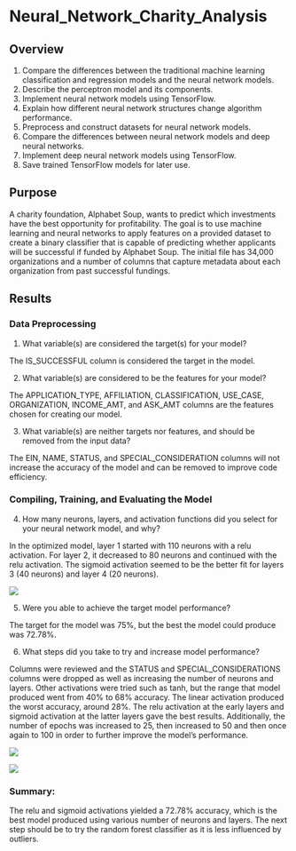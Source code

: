 # Neural_Network_Charity_Analysis

## Overview 

1. Compare the differences between the traditional machine learning classification and regression models and the neural network models.
2. Describe the perceptron model and its components.
3. Implement neural network models using TensorFlow.
4. Explain how different neural network structures change algorithm performance.
5. Preprocess and construct datasets for neural network models.
6. Compare the differences between neural network models and deep neural networks.
7. Implement deep neural network models using TensorFlow.
8. Save trained TensorFlow models for later use.

## Purpose

A charity foundation, Alphabet Soup, wants to predict which investments have the best opportunity for profitability.  The goal is to use machine learning and neural networks to apply features on a provided dataset to create a binary classifier that is capable of predicting whether applicants will be successful if funded by Alphabet Soup.  The initial file has 34,000 organizations and a number of columns that capture metadata about each organization from past successful fundings.

## Results

### Data Preprocessing

1. What variable(s) are considered the target(s) for your model?    

The IS_SUCCESSFUL column is considered the target in the model. 

2. What variable(s) are considered to be the features for your model?  
  
The APPLICATION_TYPE, AFFILIATION, CLASSIFICATION, USE_CASE, ORGANIZATION, INCOME_AMT, and ASK_AMT columns are the features chosen for creating our model.

3. What variable(s) are neither targets nor features, and should be removed from the input data? 
   
The EIN, NAME, STATUS, and SPECIAL_CONSIDERATION columns will not increase the accuracy of the model and can be removed to improve code efficiency. 

### Compiling, Training, and Evaluating the Model

4. How many neurons, layers, and activation functions did you select for your neural network model, and why?    

In the optimized model, layer 1 started with 110 neurons with a relu activation.  For layer 2, it decreased to 80 neurons and continued with the relu activation.  The sigmoid activation seemed to be the better fit for layers 3 (40 neurons) and layer 4 (20 neurons).    

![
](https://github.com/jbowman86/Neural_Network_Charity_Analysis/blob/80697d22763b7767ec03aa7589fc78fd3cac6311/Images/Optimization_Deep_Learning_Model.png)

5. Were you able to achieve the target model performance?   

The target for the model was 75%, but the best the model could produce was 72.78%.

6. What steps did you take to try and increase model performance?   

Columns were reviewed and the STATUS and SPECIAL_CONSIDERATIONS columns were dropped as well as increasing the number of neurons and layers.  Other activations were tried such as tanh, but the range that model produced went from 40% to 68% accuracy.  The linear activation produced the worst accuracy, around 28%.  The relu activation at the early layers and sigmoid activation at the latter layers gave the best results.  Additionally, the number of epochs was increased to 25, then increased to 50 and then once again to 100 in order to further improve the model’s performance.  

![
](https://github.com/jbowman86/Neural_Network_Charity_Analysis/blob/a2ed587a011a82e9d017861401a8644002f9a9dc/Images/Evaluation_Model_Prior_to_Optimization.png)

![
](https://github.com/jbowman86/Neural_Network_Charity_Analysis/blob/4b86126d9da9b4e42e3075a232be1e0e60bb3bdf/Images/Evaluation_Model_Optimized.png)

### Summary:   

The relu and sigmoid activations yielded a 72.78% accuracy, which is the best model produced using various number of neurons and layers.  The next step should be to try the random forest classifier as it is less influenced by outliers.  
